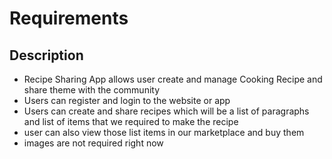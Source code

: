 # Requirements
## Description
- Recipe Sharing App allows user create and manage Cooking Recipe and share theme with the community
- Users can register and login to the website or app
- Users can create and share recipes which will be a list of paragraphs and list of items that we required to make the recipe
- user can also view those list items in our marketplace and buy them
- images are not required right now 
